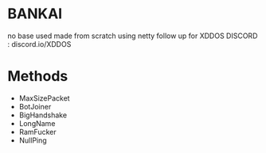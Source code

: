 # BANKAI
no base used made from scratch using netty
follow up for XDDOS
DISCORD : discord.io/XDDOS

# Methods
- MaxSizePacket
- BotJoiner
- BigHandshake
- LongName
- RamFucker
- NullPing
